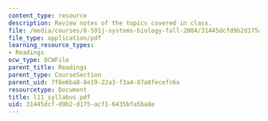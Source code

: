 ```yaml
---
content_type: resource
description: Review notes of the topics covered in class.
file: /media/courses/8-591j-systems-biology-fall-2004/31445dcfd9b2d175acf16435bfa5ba8e_l11_syllabus.pdf
file_type: application/pdf
learning_resource_types:
- Readings
ocw_type: OCWFile
parent_title: Readings
parent_type: CourseSection
parent_uid: 7f8e6ba8-8e19-22a3-f3a4-87a8fecefc6a
resourcetype: Document
title: l11_syllabus.pdf
uid: 31445dcf-d9b2-d175-acf1-6435bfa5ba8e
---
```

